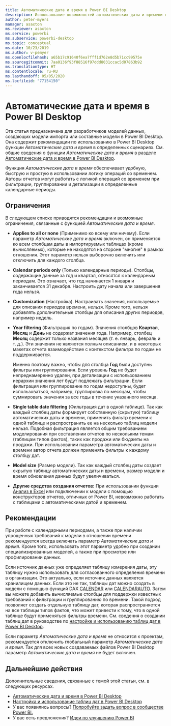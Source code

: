 ```yaml
---
title: Автоматические дата и время в Power BI Desktop
description: Использование возможностей автоматических даты и времени в Power BI Desktop.
author: peter-myers
manager: asaxton
ms.reviewer: asaxton
ms.service: powerbi
ms.subservice: powerbi-desktop
ms.topic: conceptual
ms.date: 10/23/2019
ms.author: v-pemyer
ms.openlocfilehash: a65b17c91640f6ea7fff1d762e8d5b71cc99575e
ms.sourcegitcommit: 7aa0136f93f88516f97ddd8031ccac5d07863b92
ms.translationtype: HT
ms.contentlocale: ru-RU
ms.lasthandoff: 05/05/2020
ms.locfileid: "77154150"
---
```

# <a name="auto-datetime-guidance-in-power-bi-desktop"></a>Автоматические дата и время в Power BI Desktop

Эта статья предназначена для разработчиков моделей данных, создающих модели импорта или составные модели в Power BI Desktop. Она содержит рекомендации по использованию в Power BI Desktop функции _Автоматические дата и время_ в определенных сценариях. См. общие сведения о функции _Автоматические дата и время_ в разделе [Автоматические дата и время в Power BI Desktop](../desktop-auto-date-time.md).

Функция _Автоматические дата и время_ обеспечивает удобную, быструю и простую в использовании логику операций со временем. Авторы отчетов могут работать с логикой операций со временем при фильтрации, группировании и детализации в определенные календарные периоды.

## <a name="considerations"></a>Ограничения

В следующем списке приводятся рекомендации и возможные ограничения, связанные с функцией _Автоматические дата и время_.

- **Applies to all or none** (Применимо ко всему или ничему). Если параметр _Автоматические дата и время_ включен, он применяется ко всем столбцам даты в импортируемых таблицах (кроме вычисляемых), которые не находятся на стороне &quot;многие&quot; в рамках отношения. Этот параметр нельзя выборочно включить или отключить для каждого столбца.
- **Calendar periods only** (Только календарные периоды). Столбцы, содержащие данные за год и квартал, относятся к календарным периодам. Это означает, что год начинается 1 января и заканчивается 31 декабря. Настроить дату начала или завершения года нельзя.
- **Customization** (Настройка). Настраивать значения, используемые для описания периодов времени, нельзя. Кроме того, нельзя добавлять дополнительные столбцы для описания других периодов, например недель.
- **Year filtering** (Фильтрация по годам). Значения столбцов **Квартал**, **Месяц** и **День** не содержат значения года. Например, столбец **Месяц** содержит только названия месяцев (т. е. январь, февраль и т. д.). Эти значения не являются полным описанием, и в некоторых макетах отчета взаимодействие с контекстом фильтра по годам не поддерживается.

    Именно поэтому важно, чтобы для столбца **Год** были доступны фильтры или группирования. Если уровень **Год** не будет непреднамеренно удален, при детализации с использованием иерархии значения лет будут подлежать фильтрации. Если фильтрация или группирование по годам недоступны, будет использоваться, например, группировка по месяцам, чтобы суммировать значения за все годы в течение указанного месяца.
- **Single table date filtering** (Фильтрация дат в одной таблице). Так как каждый столбец даты формирует собственную (скрытую) таблицу автоматических даты и времени, применить фильтр времени к одной таблице и распространить ее на несколько таблиц модели нельзя. Подобная фильтрация является общим требованием моделирования при составлении отчетов по нескольким темам (таблицам типов фактов), таких как продажи или бюджеты на продажи. При использовании параметра автоматических даты и времени автор отчета должен применять фильтры к каждому столбцу дат.
- **Model size** (Размер модели). Так как каждый столбец даты создает скрытую таблицу автоматических даты и времени, размер модели и время обновления данных будут увеличиваться.
- **Другие средства создания отчетов:** При использовании функции [Анализ в Excel](../service-analyze-in-excel.md) или подключении к модели с помощью конструкторов отчетов, отличных от Power BI, невозможно работать с таблицами с автоматическими датой и временем.

## <a name="recommendations"></a>Рекомендации

При работе с календарными периодами, а также при наличии упрощенных требований к модели в отношении времени рекомендуется всегда включать параметр _Автоматические дата и время_. Кроме того, использовать этот параметр удобно при создании специализированных моделей, а также при просмотре или профилировании данных.

Если источник данных уже определяет таблицу измерения даты, эту таблицу нужно использовать для согласованного определения времени в организации. Это актуально, если источник данных является хранилищем данных. Если это не так, таблицы дат можно создать в модели с помощью функций DAX [CALENDAR](/dax/calendar-function-dax) или [CALENDARAUTO](/dax/calendarauto-function-dax). Затем вы можете добавить вычисляемые столбцы для поддержки известных требований к фильтрации и группированию по времени. Такой подход позволяет создать отдельную таблицу дат, которая распространяется на все таблицы типов фактов, что может привести к тому, что в одной таблице будут применяться фильтры времени. См. сведения о создании таблиц дат в руководстве по [настройке и использованию таблиц дат в Power BI Desktop](../desktop-date-tables.md).

Если параметр _Автоматические дата и время_ не относится к проектам, рекомендуется отключить глобальный параметр _Автоматические дата и время_. Так для всех новых создаваемых файлов Power BI Desktop параметр _Автоматические дата и время_ не будет включен.

## <a name="next-steps"></a>Дальнейшие действия

Дополнительные сведения, связанные с темой этой статьи, см. в следующих ресурсах.

- [Автоматические дата и время в Power BI Desktop](../desktop-auto-date-time.md)
- [Настройка и использование таблиц дат в Power BI Desktop](../desktop-date-tables.md)
- У вас появились вопросы? [Попробуйте задать вопрос в сообществе Power BI.](https://community.powerbi.com/)
- У вас есть предложения? [Идеи по улучшению Power BI](https://ideas.powerbi.com/)
